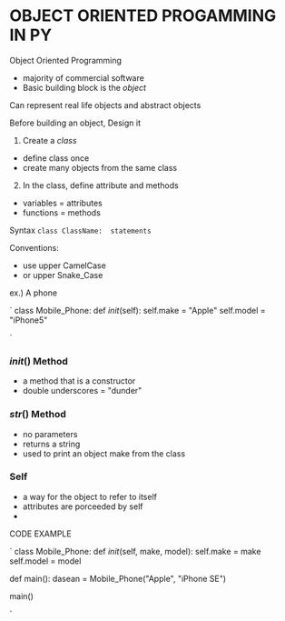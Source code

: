 # OBJECT ORIENTED PROGAMMING IN PY

Object Oriented Programming
* majority of commercial software
* Basic building block is the *object*

Can represent real life objects and abstract objects

Before building an object, Design it

1. Create a *class*
* define class once
* create many objects from the same class

2. In the class, define attribute and methods
* variables = attributes
* functions = methods

Syntax
`
class ClassName: 
  statements
`

Conventions:
* use upper CamelCase
* or upper Snake_Case

ex.) A phone

`
class Mobile_Phone:
  def _init_(self):
    self.make = "Apple"
    self.model = "iPhone5"
  
`

### _init_() Method
* a method that is a constructor
* double underscores = "dunder"

### _str_() Method
* no parameters
* returns a string
* used to print an object make from the class

### Self
* a way for the object to refer to itself
* attributes are porceeded by self
*

CODE EXAMPLE

`
class Mobile_Phone:
  def _init_(self, make, model):
    self.make = make
    self.model = model
    
def main():
  dasean = Mobile_Phone("Apple", "iPhone SE")
  
main()

`


